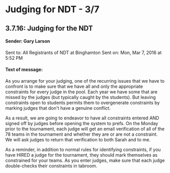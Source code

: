 # Judging for NDT - 3/7
## 3.7.16:	Judging for the NDT
#### Sender:	Gary Larson
 Sent to:	All Registrants of NDT at Binghamton
 Sent on:	Mon, Mar 7, 2016 at 5:52 PM
 
#### Text of message:

 As you arrange for your judging, one of the recurring issues that we have to confront is to make sure that we have all and only the appropriate constraints for every judge in the pool.  Each year we have some that are missed by the judges (but typically caught by the students).  But leaving constraints open to students permits them to overgenerate constraints by marking judges that don't have a genuine conflict.

As a result, we are going to endeavor to have all constraints entered AND signed off by judges before opening the system to prefs.  On the Monday prior to the tournament, each judge will get an email verification of all of the 78 teams in the tournament and whether they are or are not a constraint.  We will ask judges to return that verification to both Sarah and to me.

As a reminder, in addition to normal rules for identifying constraints, if you have HIRED a judge for the tournament, they should mark themselves as constrained for your teams.  As you enter judges, make sure that each judge double-checks their constraints in tabroom.